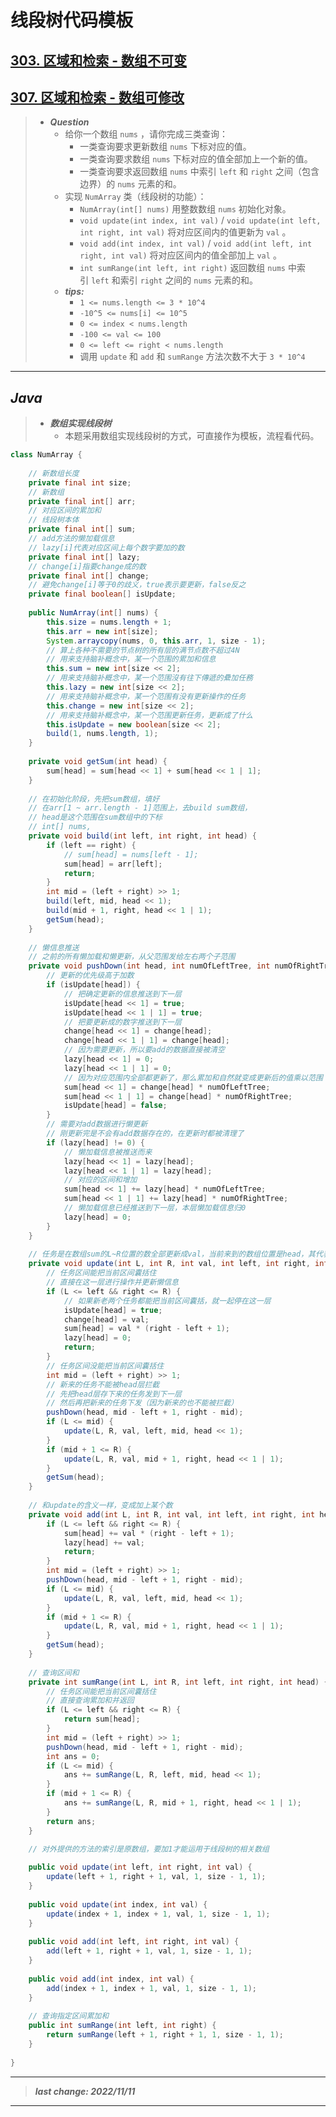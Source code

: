 # 线段树代码模板

## [303. 区域和检索 - 数组不可变](https://leetcode.cn/problems/range-sum-query-immutable/)

## [307. 区域和检索 - 数组可修改](https://leetcode.cn/problems/range-sum-query-mutable/)

> - ***Question***
>   - 给你一个数组 `nums` ，请你完成三类查询：
>     - 一类查询要求更新数组 `nums` 下标对应的值。
>     - 一类查询要求数组 `nums` 下标对应的值全部加上一个新的值。
>     - 一类查询要求返回数组 `nums` 中索引 `left` 和 `right` 之间（包含边界）的 `nums` 元素的和。
>   - 实现 `NumArray` 类（线段树的功能）：
>     - `NumArray(int[] nums)` 用整数数组 `nums` 初始化对象。
>     - `void update(int index, int val)` / `void update(int left, int right, int val)` 将对应区间内的值更新为 `val` 。
>     - `void add(int index, int val)` / `void add(int left, int right, int val)` 将对应区间内的值全部加上 `val` 。
>     - `int sumRange(int left, int right)` 返回数组 `nums` 中索引 `left` 和索引 `right` 之间的 `nums` 元素的和。
>   - ***tips:***
>     - `1 <= nums.length <= 3 * 10^4`
>     - `-10^5 <= nums[i] <= 10^5`
>     - `0 <= index < nums.length`
>     - `-100 <= val <= 100`
>     - `0 <= left <= right < nums.length`
>     - 调用 `update` 和 `add` 和 `sumRange` 方法次数不大于 `3 * 10^4`

---

## *Java*

> - ***数组实现线段树***
>   - 本题采用数组实现线段树的方式，可直接作为模板，流程看代码。

```java
class NumArray {
    
    // 新数组长度
    private final int size;
    // 新数组
    private final int[] arr;
    // 对应区间的累加和
    // 线段树本体
    private final int[] sum;
    // add方法的懒加载信息
    // lazy[i]代表对应区间上每个数字要加的数
    private final int[] lazy;
    // change[i]指要change成的数
    private final int[] change;
    // 避免change[i]等于0的歧义，true表示要更新，false反之
    private final boolean[] isUpdate;
    
    public NumArray(int[] nums) {
        this.size = nums.length + 1;
        this.arr = new int[size];
        System.arraycopy(nums, 0, this.arr, 1, size - 1);
        // 算上各种不需要的节点树的所有层的满节点数不超过4N
        // 用来支持脑补概念中，某一个范围的累加和信息
        this.sum = new int[size << 2];
        // 用来支持脑补概念中，某一个范围沒有往下傳遞的纍加任務
        this.lazy = new int[size << 2];
        // 用来支持脑补概念中，某一个范围有没有更新操作的任务
        this.change = new int[size << 2];
        // 用来支持脑补概念中，某一个范围更新任务，更新成了什么
        this.isUpdate = new boolean[size << 2];
        build(1, nums.length, 1);
    }
    
    private void getSum(int head) {
        sum[head] = sum[head << 1] + sum[head << 1 | 1];
    }
    
    // 在初始化阶段，先把sum数组，填好
    // 在arr[1 ~ arr.length - 1]范围上，去build sum数组，
    // head是这个范围在sum数组中的下标
    // int[] nums,
    private void build(int left, int right, int head) {
        if (left == right) {
            // sum[head] = nums[left - 1];
            sum[head] = arr[left];
            return;
        }
        int mid = (left + right) >> 1;
        build(left, mid, head << 1);
        build(mid + 1, right, head << 1 | 1);
        getSum(head);
    }
    
    // 懒信息推送
    // 之前的所有懒加载和懒更新，从父范围发给左右两个子范围
    private void pushDown(int head, int numOfLeftTree, int numOfRightTree) {
        // 更新的优先级高于加数
        if (isUpdate[head]) {
            // 把确定更新的信息推送到下一层
            isUpdate[head << 1] = true;
            isUpdate[head << 1 | 1] = true;
            // 把要更新成的数字推送到下一层
            change[head << 1] = change[head];
            change[head << 1 | 1] = change[head];
            // 因为需要更新，所以要add的数据直接被清空
            lazy[head << 1] = 0;
            lazy[head << 1 | 1] = 0;
            // 因为对应范围内全部都更新了，那么累加和自然就变成更新后的值乘以范围
            sum[head << 1] = change[head] * numOfLeftTree;
            sum[head << 1 | 1] = change[head] * numOfRightTree;
            isUpdate[head] = false;
        }
        // 需要对add数据进行懒更新
        // 刚更新完是不会有add数据存在的，在更新时都被清理了
        if (lazy[head] != 0) {
            // 懒加载信息被推送而来
            lazy[head << 1] = lazy[head];
            lazy[head << 1 | 1] = lazy[head];
            // 对应的区间和增加
            sum[head << 1] += lazy[head] * numOfLeftTree;
            sum[head << 1 | 1] += lazy[head] * numOfRightTree;
            // 懒加载信息已经推送到下一层，本层懒加载信息归0
            lazy[head] = 0;
        }
    }
    
    // 任务是在数组sum的L~R位置的数全部更新成val，当前来到的数组位置是head，其代表的区间范围是left~right
    private void update(int L, int R, int val, int left, int right, int head) {
        // 任务区间能把当前区间囊括住
        // 直接在这一层进行操作并更新懒信息
        if (L <= left && right <= R) {
            // 如果新老两个任务都能把当前区间囊括，就一起停在这一层
            isUpdate[head] = true;
            change[head] = val;
            sum[head] = val * (right - left + 1);
            lazy[head] = 0;
            return;
        }
        // 任务区间没能把当前区间囊括住
        int mid = (left + right) >> 1;
        // 新来的任务不能被head层拦截
        // 先把head层存下来的任务发到下一层
        // 然后再把新来的任务下发（因为新来的也不能被拦截）
        pushDown(head, mid - left + 1, right - mid);
        if (L <= mid) {
            update(L, R, val, left, mid, head << 1);
        }
        if (mid + 1 <= R) {
            update(L, R, val, mid + 1, right, head << 1 | 1);
        }
        getSum(head);
    }
    
    // 和update的含义一样，变成加上某个数
    private void add(int L, int R, int val, int left, int right, int head) {
        if (L <= left && right <= R) {
            sum[head] += val * (right - left + 1);
            lazy[head] += val;
            return;
        }
        int mid = (left + right) >> 1;
        pushDown(head, mid - left + 1, right - mid);
        if (L <= mid) {
            update(L, R, val, left, mid, head << 1);
        }
        if (mid + 1 <= R) {
            update(L, R, val, mid + 1, right, head << 1 | 1);
        }
        getSum(head);
    }
    
    // 查询区间和
    private int sumRange(int L, int R, int left, int right, int head) {
        // 任务区间能把当前区间囊括住
        // 直接查询累加和并返回
        if (L <= left && right <= R) {
            return sum[head];
        }
        int mid = (left + right) >> 1;
        pushDown(head, mid - left + 1, right - mid);
        int ans = 0;
        if (L <= mid) {
            ans += sumRange(L, R, left, mid, head << 1);
        }
        if (mid + 1 <= R) {
            ans += sumRange(L, R, mid + 1, right, head << 1 | 1);
        }
        return ans;
    }
    
    // 对外提供的方法的索引是原数组，要加1才能运用于线段树的相关数组

    public void update(int left, int right, int val) {
        update(left + 1, right + 1, val, 1, size - 1, 1);
    }
    
    public void update(int index, int val) {
        update(index + 1, index + 1, val, 1, size - 1, 1);
    }
    
    public void add(int left, int right, int val) {
        add(left + 1, right + 1, val, 1, size - 1, 1);
    }
    
    public void add(int index, int val) {
        add(index + 1, index + 1, val, 1, size - 1, 1);
    }
    
    // 查询指定区间累加和
    public int sumRange(int left, int right) {
        return sumRange(left + 1, right + 1, 1, size - 1, 1);
    }
    
}
```

---

> ***last change: 2022/11/11***

---
